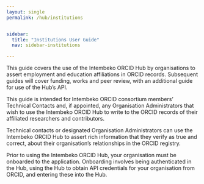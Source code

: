 ```yaml
---
layout: single
permalink: /hub/institutions


sidebar:
  title: "Institutions User Guide"
  nav: sidebar-institutions

---
```


This guide covers the use of the Intembeko ORCID Hub by organisations to assert employment and
education affiliations in ORCID records. Subsequent guides will cover funding, works and peer review,
with an additional guide for use of the Hub’s API.

This guide is intended for Intembeko ORCID consortium members’ Technical Contacts and, if
appointed, any Organisation Administrators that wish to use the Intembeko ORCID Hub to write to
the ORCID records of their affiliated researchers and contributors.

Technical contacts or designated Organisation Administrators can use the Intembeko ORCID Hub to
assert rich information that they verify as true and correct, about their organisation’s relationships in
the ORCID registry.

Prior to using the Intembeko ORCID Hub, your organisation must be onboarded to the application.
Onboarding involves being authenticated in
the Hub, using the Hub to obtain API credentials for your organisation from ORCID, and entering
these into the Hub.

